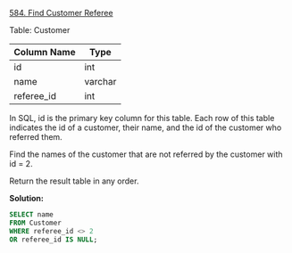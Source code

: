 [584. Find Customer Referee](https://leetcode.com/problems/find-customer-referee/?envType=study-plan-v2&envId=top-sql-50)

Table: Customer


| Column Name | Type    |
|-------|-----|
| id          | int     |
| name        | varchar |
| referee_id  | int     |

In SQL, id is the primary key column for this table.
Each row of this table indicates the id of a customer, their name, and the id of the customer who referred them.
 
Find the names of the customer that are not referred by the customer with id = 2.

Return the result table in any order.

**Solution:**
```sql
SELECT name
FROM Customer
WHERE referee_id <> 2 
OR referee_id IS NULL;
```
